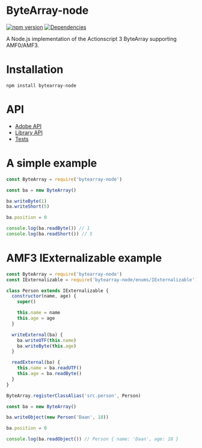 # ByteArray-node

[![npm version](https://img.shields.io/npm/v/bytearray-node?style=flat-square)](https://www.npmjs.com/package/bytearray-node)
[![Dependencies](https://img.shields.io/david/Zaseth/bytearray-node)](https://www.npmjs.com/package/bytearray-node?activeTab=dependencies)

A Node.js implementation of the Actionscript 3 ByteArray supporting AMF0/AMF3.

# Installation

`npm install bytearray-node`

# API

* [Adobe API](https://help.adobe.com/en_US/FlashPlatform/reference/actionscript/3/flash/utils/ByteArray.html)
* [Library API](https://github.com/Zaseth/bytearray-node/wiki)
* [Tests](https://github.com/Zaseth/bytearray-node/tree/master/test)

# A simple example

```javascript
const ByteArray = require('bytearray-node')

const ba = new ByteArray()

ba.writeByte(1)
ba.writeShort(5)

ba.position = 0

console.log(ba.readByte()) // 1
console.log(ba.readShort()) // 5
```

# AMF3 IExternalizable example

```javascript
const ByteArray = require('bytearray-node')
const IExternalizable = require('bytearray-node/enums/IExternalizable')

class Person extends IExternalizable {
  constructor(name, age) {
    super()

    this.name = name
    this.age = age
  }

  writeExternal(ba) {
    ba.writeUTF(this.name)
    ba.writeByte(this.age)
  }

  readExternal(ba) {
    this.name = ba.readUTF()
    this.age = ba.readByte()
  }
}

ByteArray.registerClassAlias('src.person', Person)

const ba = new ByteArray()

ba.writeObject(new Person('Daan', 18))

ba.position = 0

console.log(ba.readObject()) // Person { name: 'Daan', age: 18 }
```
